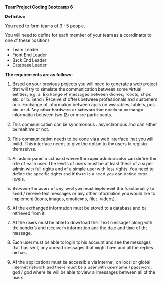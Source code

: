 <b> TeamProject Coding Bootcamp 6 

Definition  </b>

You need to form teams of 3 - 5 people.

You will need to define for each member of your team as a coordinator to one of these positions: 

- Team Leader
- Front End Leader
- Back End Leader
- Database Leader


<b> The requirements are as follows:</b>

1. Based on your previous projects you will need to generate a web project that will try to simulate the communication between some virtual entities, e.g. a. Exchange of messages between drones, robots, ships etc. or b. Send / Receive of offers between professionals and customers or c. Exchange of information between apps on wearables, tablets, pcs etc. or d. Any other hardware or software that needs to exchange information between two (2) or more participants.

2. This communication can be synchronous / asynchronous and can either be realtime or not.

3. This communication needs to be done via a web interface that you will build. This interface needs to give the option to the users to register themselves.

4. An admin panel must exist where the super administrator can define the role of each user. The levels of users must be at least these of a super admin with full rights and of a simple user with less rights. You need to define the specific rights and if there is a need you can define extra levels.

5. Between the users of any level you must implement the functionality to send / receive text messages or any other information you would like to implement (icons, images, emoticons, files, videos).

6. All the exchanged information must be stored to a database and be retrieved from it.

7. All the users must be able to download their text messages along with the sender’s and receiver’s information and the date and time of the message.

8. Each user must be able to login to his account and see the messages that has sent, any unread messages that might have and all the replies he has.

9. All the applications must be accessible via internet, on local or global internet network and there must be a user with username / password: god / god where he will be able to view all messages between all of the users.
